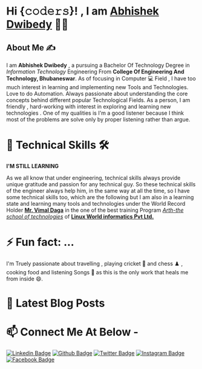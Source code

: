# Hi {𝚌𝚘𝚍𝚎𝚛𝚜}! , I am [Abhishek Dwibedy](https://www.linkedin.com/in/abhishekdwibedy/) 👨‍🎓 


## About Me ✍
I am **Abhishek Dwibedy** , a pursuing a Bachelor Of Technology Degree in *Information Technology* Engineering From **College Of Engineering And Technology, Bhubaneswar**. As of focusing in Computer 💻 Field  , I have too much interest in learning and implementing new Tools and Technologies. Love to do Automation. Always passionate about understanding the core concepts behind different popular Technological Fields. As a person, I am friendly , hard-working with interest in exploring and learning new technologies . One of my qualities is I'm a good listener because I think most of the problems are solve only by proper listening rather than argue.
# 🌱 Technical Skills 🛠
**I'M STILL LEARNING**  

As we all know that under engineering, technical skills always provide unique gratitude and passion for any technical guy. So these technical skills of the engineer always help him, in the same way at all the time, so I have some technical skills too, which are the following but I am also in a learning state and learning many tools and technologies under the World Record Holder [**Mr. Vimal Daga**](https://www.linkedin.com/in/vimaldaga/) in the one of the best training Program [*Arth-the school of technologies*](https://www.linkedin.com/company/rightarth/) of [**Linux World informatics Pvt Ltd.**](https://www.linkedin.com/company/linuxworld-informatics-pvt-ltd/mycompany/)

# ⚡ Fun fact: ...
I'm Truely passionate about travelling , playing cricket 🏏 and chess ♟️ , cooking food and listening Songs 🎵 as this is the only work that heals me from inside 😄.

# 📩 Latest Blog Posts 
<!-- BLOG-POST-LIST:START -->
<!-- BLOG-POST-LIST:END -->

 # 📫 Connect Me At Below - 
 [![Linkedin Badge](https://img.shields.io/badge/LinkedIn-Profile-informational?style=flat&logo=linkedin&logoColor=white&color=0D76A8)](https://www.linkedin.com/in/abhishekdwibedy/)  [![Github Badge](https://img.shields.io/badge/Github-Profile-informational?style=flat&logo=github&logoColor=white&color=0D76A8yellowgreen)](https://github.com/abhishekdwibedy-2002) [![Twitter Badge](https://img.shields.io/badge/Twitter-Profile-informational?style=flat&logo=twitter&logoColor=white&color=1CA2F1)](https://twitter.com/AbhishekDwibedy) [![Instagram Badge](https://img.shields.io/badge/Instagram-Profile-informational?style=flat&logo=instagram&logoColor=white&color=0D76A8brightgreen)](https://www.instagram.com/abhishek_dwibedy/) [![Facebook Badge](https://img.shields.io/badge/Facebook-Profile-informational?style=flat&logo=facebook&logoColor=white&color=0D76A8)](https://www.facebook.com/AbhishekDwibedy.2002)
